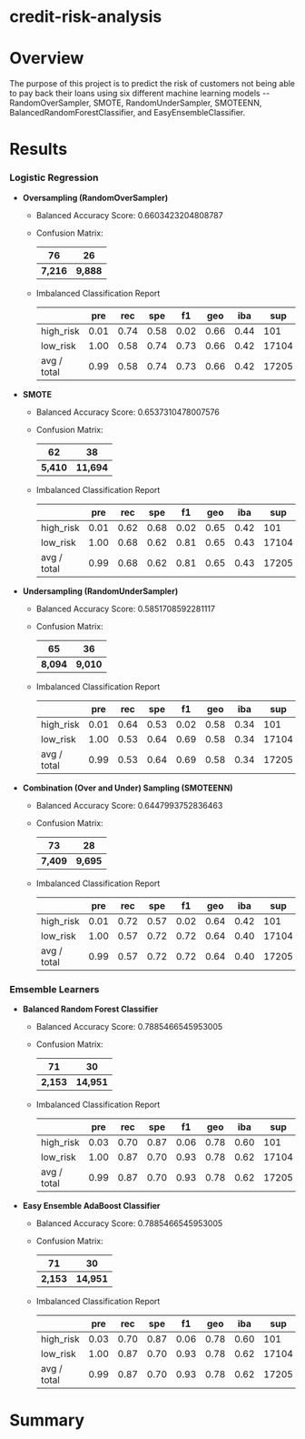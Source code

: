 # credit-risk-analysis

# Overview
The purpose of this project is to predict the risk of customers not being able to pay back their loans using six different machine learning models -- RandomOverSampler, SMOTE, RandomUnderSampler, SMOTEENN, BalancedRandomForestClassifier, and EasyEnsembleClassifier.

# Results

### Logistic Regression
- **Oversampling (RandomOverSampler)**
  - Balanced Accuracy Score: 0.6603423204808787
  - Confusion Matrix:
    
    | 76 | 26 |
    |------|------|
    | **7,216** | **9,888** |
    
  - Imbalanced Classification Report

    |             | pre  | rec  | spe  | f1   | geo  | iba  | sup   |
    |-------------|------|------|------|------|------|------|-------|
    | high_risk   | 0.01 | 0.74 | 0.58 | 0.02 | 0.66 | 0.44 | 101   |
    | low_risk    | 1.00 | 0.58 | 0.74 | 0.73 | 0.66 | 0.42 | 17104 |
    | avg / total | 0.99 | 0.58 | 0.74 | 0.73 | 0.66 | 0.42 | 17205 |

- **SMOTE**
  - Balanced Accuracy Score: 0.6537310478007576
  - Confusion Matrix:
    
    | 62 | 38 |
    |------|------|
    | **5,410** | **11,694** |
    
  - Imbalanced Classification Report

    |             | pre  | rec  | spe  | f1   | geo  | iba  | sup   |
    |-------------|------|------|------|------|------|------|-------|
    | high_risk   | 0.01 | 0.62 | 0.68 | 0.02 | 0.65 | 0.42 | 101   |
    | low_risk    | 1.00 | 0.68 | 0.62 | 0.81 | 0.65 | 0.43 | 17104 |
    | avg / total | 0.99 | 0.68 | 0.62 | 0.81 | 0.65 | 0.43 | 17205 |

- **Undersampling (RandomUnderSampler)**
  - Balanced Accuracy Score: 0.5851708592281117
  - Confusion Matrix:
    
    | 65 | 36 |
    |------|------|
    | **8,094** | **9,010** |
    
  - Imbalanced Classification Report

    |             | pre  | rec  | spe  | f1   | geo  | iba  | sup   |
    |-------------|------|------|------|------|------|------|-------|
    | high_risk   | 0.01 | 0.64 | 0.53 | 0.02 | 0.58 | 0.34 | 101   |
    | low_risk    | 1.00 | 0.53 | 0.64 | 0.69 | 0.58 | 0.34 | 17104 |
    | avg / total | 0.99 | 0.53 | 0.64 | 0.69 | 0.58 | 0.34 | 17205 |

- **Combination (Over and Under) Sampling (SMOTEENN)**
  - Balanced Accuracy Score: 0.6447993752836463
  - Confusion Matrix:
    
    | 73 | 28 |
    |------|------|
    | **7,409** | **9,695** |
    
  - Imbalanced Classification Report

    |             | pre  | rec  | spe  | f1   | geo  | iba  | sup   |
    |-------------|------|------|------|------|------|------|-------|
    | high_risk   | 0.01 | 0.72 | 0.57 | 0.02 | 0.64 | 0.42 | 101   |
    | low_risk    | 1.00 | 0.57 | 0.72 | 0.72 | 0.64 | 0.40 | 17104 |
    | avg / total | 0.99 | 0.57 | 0.72 | 0.72 | 0.64 | 0.40 | 17205 |

### Emsemble Learners
- **Balanced Random Forest Classifier**
  - Balanced Accuracy Score: 0.7885466545953005
  - Confusion Matrix:
    
    | 71 | 30 |
    |------|------|
    | **2,153** | **14,951** |
    
  - Imbalanced Classification Report

    |             | pre  | rec  | spe  | f1   | geo  | iba  | sup   |
    |-------------|------|------|------|------|------|------|-------|
    | high_risk   | 0.03 | 0.70 | 0.87 | 0.06 | 0.78 | 0.60 | 101   |
    | low_risk    | 1.00 | 0.87 | 0.70 | 0.93 | 0.78 | 0.62 | 17104 |
    | avg / total | 0.99 | 0.87 | 0.70 | 0.93 | 0.78 | 0.62 | 17205 |

- **Easy Ensemble AdaBoost Classifier**
  - Balanced Accuracy Score: 0.7885466545953005
  - Confusion Matrix:
    
    | 71 | 30 |
    |------|------|
    | **2,153** | **14,951** |
    
  - Imbalanced Classification Report

    |             | pre  | rec  | spe  | f1   | geo  | iba  | sup   |
    |-------------|------|------|------|------|------|------|-------|
    | high_risk   | 0.03 | 0.70 | 0.87 | 0.06 | 0.78 | 0.60 | 101   |
    | low_risk    | 1.00 | 0.87 | 0.70 | 0.93 | 0.78 | 0.62 | 17104 |
    | avg / total | 0.99 | 0.87 | 0.70 | 0.93 | 0.78 | 0.62 | 17205 |

# Summary

